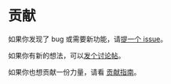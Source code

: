 # 贡献

如果你发现了 bug 或需要新功能，请[提一个 issue](https://github.com/DevOpen-Club/mp-sdk/new)。

如果你有新的想法，可以[发个讨论帖](https://github.com/DevOpen-Club/mp-sdk/discussions/new/choose)。

<!-- 此处 README.md 中的链接同步过来，需要改成完整地址。 -->

如果你也想贡献一份力量，请看 [贡献指南](https://github.com/DevOpen-Club/mp-sdk/blob/main/CONTRIBUTING.md)。
